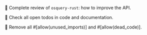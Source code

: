 :pencil: Complete review of `osquery-rust`: how to improve the API.

:pencil: Check all open todos in code and documentation.

:pencil: Remove all #[allow(unused_imports)] and #[allow(dead_code)].
